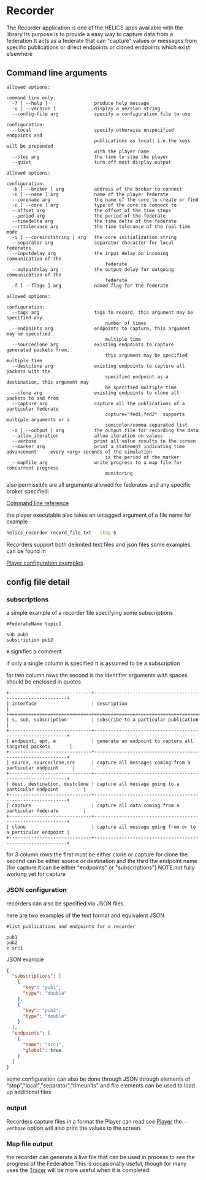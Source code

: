 # Recorder

The Recorder application is one of the HELICS apps available with the library
Its purpose is to provide a easy way to capture data from a federation
It acts as a federate that can "capture" values or messages from specific publications
or direct endpoints or cloned endpoints which exist elsewhere

## Command line arguments

```text
allowed options:

command line only:
  -? [ --help ]                 produce help message
  -v [ --version ]              display a version string
  --config-file arg             specify a configuration file to use

configuration:
  --local                       specify otherwise unspecified endpoints and
                                publications as local( i.e.the keys will be prepended
                                with the player name
  --stop arg                    the time to stop the player
  --quiet                       turn off most display output

allowed options:

configuration:
  -b [ --broker ] arg           address of the broker to connect
  -n [ --name ] arg             name of the player federate
  --corename arg                the name of the core to create or find
  -c [ --core ] arg             type of the core to connect to
  --offset arg                  the offset of the time steps
  --period arg                  the period of the federate
  --timedelta arg               the time delta of the federate
  --rttolerance arg             the time tolerance of the real time mode
  -i [ --coreinitstring ] arg   the core initialization string
  --separator arg               separator character for local federates
  --inputdelay arg              the input delay on incoming communication of the
                                    federate
  --outputdelay arg             the output delay for outgoing communication of the
                                    federate
  -f [ --flags ] arg            named flag for the federate

allowed options:

configuration:
  --tags arg                    tags to record, this argument may be specified any
                                    number of times
  --endpoints arg               endpoints to capture, this argument may be specified
                                    multiple time
  --sourceclone arg             existing endpoints to capture generated packets from,
                                    this argument may be specified multiple time
  --destclone arg               existing endpoints to capture all packets with the
                                    specified endpoint as a destination, this argument may
                                    be specified multiple time
  --clone arg                   existing endpoints to clone all packets to and from
  --capture arg                 capture all the publications of a particular federate
                                    capture="fed1;fed2"  supports multiple arguments or a
                                    semicolon/comma separated list
  -o [ --output ] arg           the output file for recording the data
  --allow_iteration             allow iteration on values
  --verbose                     print all value results to the screen
  --marker arg                  print a statement indicating time advancement     every <arg> seconds of the simulation
                                    is the period of the marker
  --mapfile arg                 write progress to a map file for concurrent progress
                                    monitoring

```

also permissible are all arguments allowed for federates and any specific broker specified:

[Command line reference](cmdArgs.html)

the player executable also takes an untagged argument of a file name for example

```bash
helics_recorder record_file.txt --stop 5
```

Recorders support both delimited text files and json files some examples can be found in

[Player configuration examples](https://github.com/GMLC-TDC/HELICS/tree/master/tests/helics/apps/test_files)

## config file detail

### subscriptions

a simple example of a recorder file specifying some subscriptions

```text
#FederateName topic1

sub pub1
subscription pub2
```

`#` signifies a comment

if only a single column is specified it is assumed to be a subscription

for two column rows the second is the identifier
arguments with spaces should be enclosed in quotes

```eval_rst
+------------------------------+------------------------------------------------------------+
| interface                    | description                                                |
+==============================+============================================================+
| s, sub, subscription         | subscribe to a particular publication                      |
+------------------------------+------------------------------------------------------------+
| endpoint, ept, e             | generate an endpoint to capture all targeted packets       |
+------------------------------+------------------------------------------------------------+
| source, sourceclone,src      | capture all messages coming from a particular endpoint     |
+------------------------------+------------------------------------------------------------+
| dest, destination, destclone | capture all message going to a particular endpoint         |
+------------------------------+------------------------------------------------------------+
| capture                      | capture all data coming from a particular federate         |
+------------------------------+------------------------------------------------------------+
| clone                        | capture all message going from or to a particular endpoint |
+------------------------------+------------------------------------------------------------+
```

for 3 column rows the first must be either clone or capture
for clone the second can be either source or destination and the third the endpoint name
\[for capture it can be either "endpoints" or "subscriptions"\] NOTE:not fully working yet for capture

### JSON configuration

recorders can also be specified via JSON files

here are two examples of the text format and equivalent JSON

```text
#list publications and endpoints for a recorder

pub1
pub2
e src1
```

JSON example

```json
{
  "subscriptions": [
    {
      "key": "pub1",
      "type": "double"
    },
    {
      "key": "pub2",
      "type": "double"
    }
  ],
  "endpoints": [
    {
      "name": "src1",
      "global": true
    }
  ]
}
```

some configuration can also be done through JSON through elements of "stop","local","separator","timeunits"
and file elements can be used to load up additional files

### output

Recorders capture files in a format the Player can read see [Player](Player)
the `--verbose` option will also print the values to the screen.

### Map file output

the recorder can generate a live file that can be used in process to see the progress of the Federation
This is occasionally useful, though for many uses the [Tracer](Tracer) will be more useful when it is completed
